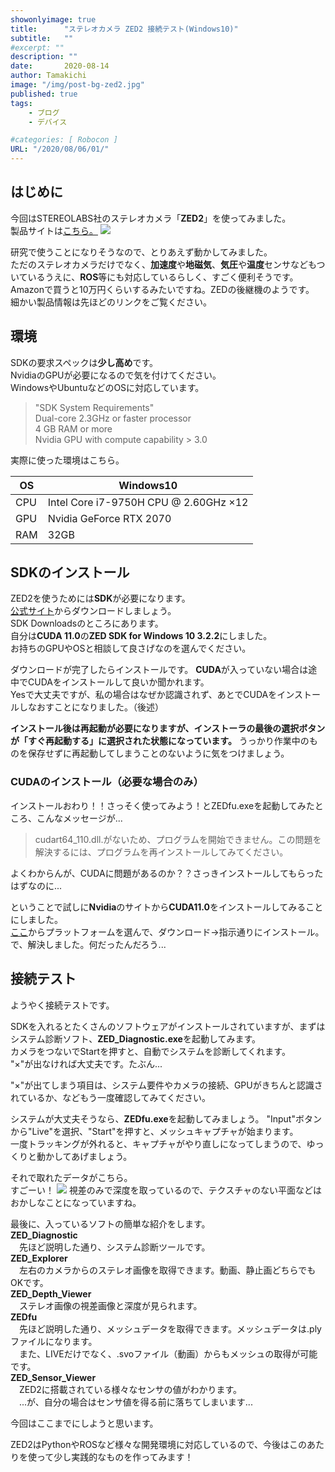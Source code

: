 ```yaml
---
showonlyimage: true
title:      "ステレオカメラ ZED2 接続テスト(Windows10)"
subtitle:   ""
#excerpt: ""
description: ""
date:       2020-08-14
author: Tamakichi
image: "/img/post-bg-zed2.jpg"
published: true 
tags:
    - ブログ
    - デバイス

#categories: [ Robocon ]
URL: "/2020/08/06/01/"
---
```


## はじめに
今回はSTEREOLABS社のステレオカメラ「**ZED2**」を使ってみました。  
製品サイトは[こちら。](https://www.stereolabs.com/zed-2/)
![](/img/20200814_zed2.jpg) 

研究で使うことになりそうなので、とりあえず動かしてみました。  
ただのステレオカメラだけでなく、**加速度**や**地磁気**、**気圧**や**温度**センサなどもついているうえに、**ROS**等にも対応しているらしく、すごく便利そうです。   
Amazonで買うと10万円くらいするみたいですね。ZEDの後継機のようです。   
細かい製品情報は先ほどのリンクをご覧ください。

## 環境
SDKの要求スペックは**少し高め**です。  
NvidiaのGPUが必要になるので気を付けてください。  
WindowsやUbuntuなどのOSに対応しています。
>"SDK System Requirements"  
>Dual-core 2.3GHz or faster processor  
>4 GB RAM or more  
>Nvidia GPU with compute capability > 3.0  

実際に使った環境はこちら。  
  
| OS | Windows10 |
| --- | --- |
| CPU | Intel Core i7-9750H CPU @ 2.60GHz ×12 |
| GPU | Nvidia GeForce RTX 2070 |
| RAM | 32GB |

## SDKのインストール
ZED2を使うためには**SDK**が必要になります。  
[公式サイト](https://www.stereolabs.com/developers/release/)からダウンロードしましょう。  
SDK Downloadsのところにあります。  
自分は**CUDA 11.0**の**ZED SDK for Windows 10 3.2.2**にしました。  
お持ちのGPUやOSと相談して良さげなのを選んでください。
  
ダウンロードが完了したらインストールです。
**CUDA**が入っていない場合は途中でCUDAをインストールして良いか聞かれます。  
Yesで大丈夫ですが、私の場合はなぜか認識されず、あとでCUDAをインストールしなおすことになりました。（後述）

**インストール後は再起動が必要になりますが、インストーラの最後の選択ボタンが「すぐ再起動する」に選択された状態になっています。**
うっかり作業中のものを保存せずに再起動してしまうことのないように気をつけましょう。

### CUDAのインストール（必要な場合のみ）
インストールおわり！！さっそく使ってみよう！とZEDfu.exeを起動してみたところ、こんなメッセージが...

>cudart64_110.dll.がないため、プログラムを開始できません。この問題を解決するには、プログラムを再インストールしてみてください。

よくわからんが、CUDAに問題があるのか？？さっきインストールしてもらったはずなのに...

ということで試しに**Nvidia**のサイトから**CUDA11.0**をインストールしてみることにしました。  
[ここ](https://developer.nvidia.com/cuda-downloads)からプラットフォームを選んで、ダウンロード→指示通りにインストール。  
で、解決しました。何だったんだろう...

## 接続テスト
ようやく接続テストです。  

SDKを入れるとたくさんのソフトウェアがインストールされていますが、まずはシステム診断ソフト、**ZED_Diagnostic.exe**を起動してみます。  
カメラをつないでStartを押すと、自動でシステムを診断してくれます。  
"×"が出なければ大丈夫です。たぶん...  

"×"が出てしまう項目は、システム要件やカメラの接続、GPUがきちんと認識されているか、などもう一度確認してみてください。  

システムが大丈夫そうなら、**ZEDfu.exe**を起動してみましょう。
"Input"ボタンから"Live"を選択、"Start"を押すと、メッシュキャプチャが始まります。  
一度トラッキングが外れると、キャプチャがやり直しになってしまうので、ゆっくりと動かしてあげましょう。  

それで取れたデータがこちら。  
すごーい！
![](/img/20200814_mesh.png) 
視差のみで深度を取っているので、テクスチャのない平面などはおかしなことになっていますね。

最後に、入っているソフトの簡単な紹介をします。  
**ZED_Diagnostic**  
　先ほど説明した通り、システム診断ツールです。  
**ZED_Explorer**  
　左右のカメラからのステレオ画像を取得できます。動画、静止画どちらでもOKです。  
**ZED_Depth_Viewer**  
　ステレオ画像の視差画像と深度が見られます。  
**ZEDfu**  
　先ほど説明した通り、メッシュデータを取得できます。メッシュデータは.plyファイルになります。  
　また、LIVEだけでなく、.svoファイル（動画）からもメッシュの取得が可能です。  
**ZED_Sensor_Viewer**  
　ZED2に搭載されている様々なセンサの値がわかります。  
　...が、自分の場合はセンサ値を得る前に落ちてしまいます...

今回はここまでにしようと思います。  

ZED2はPythonやROSなど様々な開発環境に対応しているので、今後はこのあたりを使って少し実践的なものを作ってみます！